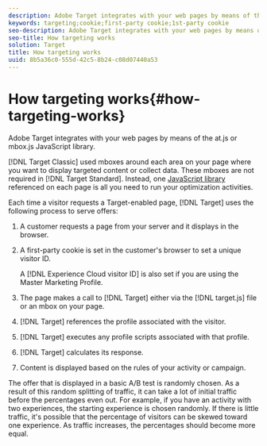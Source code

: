 ```yaml
---
description: Adobe Target integrates with your web pages by means of the at.js or mbox.js JavaScript library.
keywords: targeting;cookie;first-party cookie;1st-party cookie
seo-description: Adobe Target integrates with your web pages by means of the at.js or mbox.js JavaScript library.
seo-title: How targeting works
solution: Target
title: How targeting works
uuid: 8b5a36c0-555d-42c5-8b24-c08d07440a53
---
```


# How targeting works{#how-targeting-works}

Adobe Target integrates with your web pages by means of the at.js or mbox.js JavaScript library.

 [!DNL Target Classic] used mboxes around each area on your page where you want to display targeted content or collect data. These mboxes are not required in [!DNL Target Standard]. Instead, one [JavaScript library](../c-implementing-target/c-considerations-before-you-implement-target/c-target-implement.md#concept_60B748DE4293488F917E8F1FA4C7E9EB) referenced on each page is all you need to run your optimization activities.

Each time a visitor requests a Target-enabled page, [!DNL Target] uses the following process to serve offers:

1. A customer requests a page from your server and it displays in the browser. 
1. A first-party cookie is set in the customer's browser to set a unique visitor ID.

   A [!DNL Experience Cloud visitor ID] is also set if you are using the Master Marketing Profile. 

1. The page makes a call to [!DNL Target] either via the [!DNL target.js] file or an mbox on your page. 
1. [!DNL Target] references the profile associated with the visitor. 
1. [!DNL Target] executes any profile scripts associated with that profile. 
1. [!DNL Target] calculates its response. 
1. Content is displayed based on the rules of your activity or campaign.

The offer that is displayed in a basic A/B test is randomly chosen. As a result of this random splitting of traffic, it can take a lot of initial traffic before the percentages even out. For example, if you have an activity with two experiences, the starting experience is chosen randomly. If there is little traffic, it's possible that the percentage of visitors can be skewed toward one experience. As traffic increases, the percentages should become more equal. 
